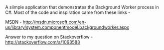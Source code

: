 A siimple application that demonstrates the Background Worker process in C#. Most of the code and inspiration came from these links -

MSDN - http://msdn.microsoft.com/en-us/library/system.componentmodel.backgroundworker.aspx

Answer to my question on Stackoverflow - http://stackoverflow.com/a/1063583
